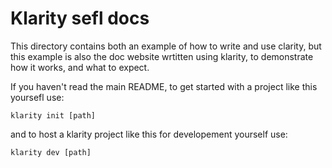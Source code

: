 # Klarity sefl docs

This directory contains both an example of how to write and use clarity, but this example is also the doc website wrtitten using klarity, to demonstrate how it works, and what to expect.

If you haven't read the main README, to get started with a project like this yoursefl use:

```shell
klarity init [path]
```

and to host a klarity project like this for developement yourself use:

```shell
klarity dev [path]
```